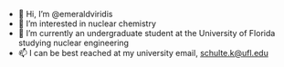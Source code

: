 - 👋 Hi, I’m @emeraldviridis
- 👀 I’m interested in nuclear chemistry
- 🌱 I’m currently an undergraduate student at the University of Florida studying nuclear engineering
- 📫 I can be best reached at my university email, schulte.k@ufl.edu

<!---
emeraldviridis/emeraldviridis is a ✨ special ✨ repository because its `README.md` (this file) appears on your GitHub profile.
You can click the Preview link to take a look at your changes.
--->
